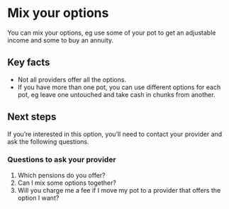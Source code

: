 # Mix your options

You can mix your options, eg use some of your pot to get an adjustable income and some to buy an annuity.

## Key facts

* Not all providers offer all the options.
* If you have more than one pot, you can use different options for each pot, eg leave one untouched and take cash in chunks from another.

## Next steps

If you’re interested in this option, you’ll need to contact your provider and ask the following questions.

### Questions to ask your provider

1. Which pensions do you offer?
2. Can I mix some options together?
3. Will you charge me a fee if I move my pot to a provider that offers the option I want?
